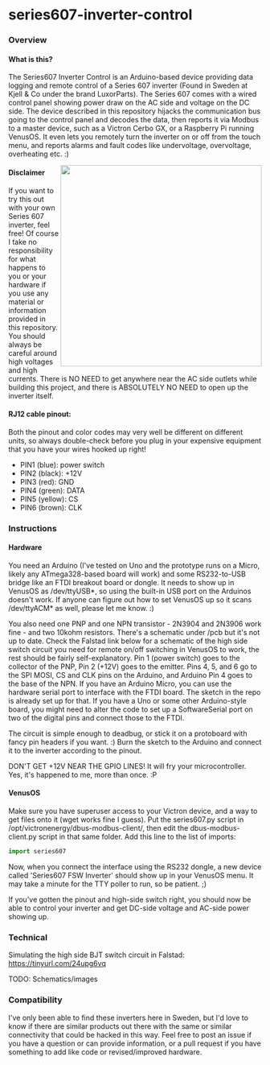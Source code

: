# series607-inverter-control

### Overview
#### What is this?
The Series607 Inverter Control is an Arduino-based device providing data logging and remote control of a Series 607 inverter (Found in Sweden at Kjell &amp; Co under the brand LuxorParts).
The Series 607 comes with a wired control panel showing power draw on the AC side and voltage on the DC side. The device described in this repository hijacks the communication bus going to the control panel and decodes the data, then reports it via Modbus to a master device, such as a Victron Cerbo GX, or a Raspberry Pi running VenusOS. It even lets you remotely turn the inverter on or off from the touch menu, and reports alarms and fault codes like undervoltage, overvoltage, overheating etc. :)

<img src="https://github.com/neuroticflux/series607-inverter-control/assets/871649/73e0d629-a947-4566-ada9-d2cb691dabe4" width=400 align="right">

#### Disclaimer
If you want to try this out with your own Series 607 inverter, feel free! Of course I take no responsibility for what happens to you or your hardware if you use any material or information provided in this repository. You should always be careful around high voltages and high currents. There is NO NEED to get anywhere near the AC side outlets while building this project, and there is ABSOLUTELY NO NEED to open up the inverter itself.

#### RJ12 cable pinout:
Both the pinout and color codes may very well be different on different units, so always double-check before you plug in your expensive equipment that you have your wires hooked up right!

- PIN1 (blue): power switch
- PIN2 (black): +12V
- PIN3 (red): GND
- PIN4 (green): DATA
- PIN5 (yellow): CS
- PIN6 (brown): CLK

### Instructions

#### Hardware
You need an Arduino (I've tested on Uno and the prototype runs on a Micro, likely any ATmega328-based board will work) and some RS232-to-USB bridge like an FTDI breakout board or dongle. It needs to show up in VenusOS as /dev/ttyUSB*, so using the built-in USB port on the Arduinos doesn't work. If anyone can figure out how to set VenusOS up so it scans /dev/ttyACM* as well, please let me know. :)

You also need one PNP and one NPN transistor - 2N3904 and 2N3906 work fine - and two 10kohm resistors. There's a schematic under /pcb but it's not up to date. Check the Falstad link below for a schematic of the high side switch circuit you need for remote on/off switching in VenusOS to work, the rest should be fairly self-explanatory. Pin 1 (power switch) goes to the collector of the PNP, Pin 2 (+12V) goes to the emitter.
Pins 4, 5, and 6 go to the SPI MOSI, CS and CLK pins on the Arduino, and Arduino Pin 4 goes to the base of the NPN.
If you have an Arduino Micro, you can use the hardware serial port to interface with the FTDI board. The sketch in the repo is already set up for that. If you have a Uno or some other Arduino-style board, you might need to alter the code to set up a SoftwareSerial port on two of the digital pins and connect those to the FTDI.

The circuit is simple enough to deadbug, or stick it on a protoboard with fancy pin headers if you want. :)
Burn the sketch to the Arduino and connect it to the inverter according to the pinout.

DON'T GET +12V NEAR THE GPIO LINES! It will fry your microcontroller. Yes, it's happened to me, more than once. :P

#### VenusOS
Make sure you have superuser access to your Victron device, and a way to get files onto it (wget works fine I guess).
Put the series607.py script in /opt/victronenergy/dbus-modbus-client/, then edit the dbus-modbus-client.py script in that same folder. Add this line to the list of imports:
```Python
import series607
```
Now, when you connect the interface using the RS232 dongle, a new device called 'Series607 FSW Inverter' should show up in your VenusOS menu. It may take a minute for the TTY poller to run, so be patient. ;)

If you've gotten the pinout and high-side switch right, you should now be able to control your inverter and get DC-side voltage and AC-side power showing up.

### Technical

Simulating the high side BJT switch circuit in Falstad:
https://tinyurl.com/24upg6vq

TODO: Schematics/images

### Compatibility
I've only been able to find these inverters here in Sweden, but I'd love to know if there are similar products out there with the same or similar connectivity that could be hacked in this way. Feel free to post an issue if you have a question or can provide information, or a pull request if you have something to add like code or revised/improved hardware.
